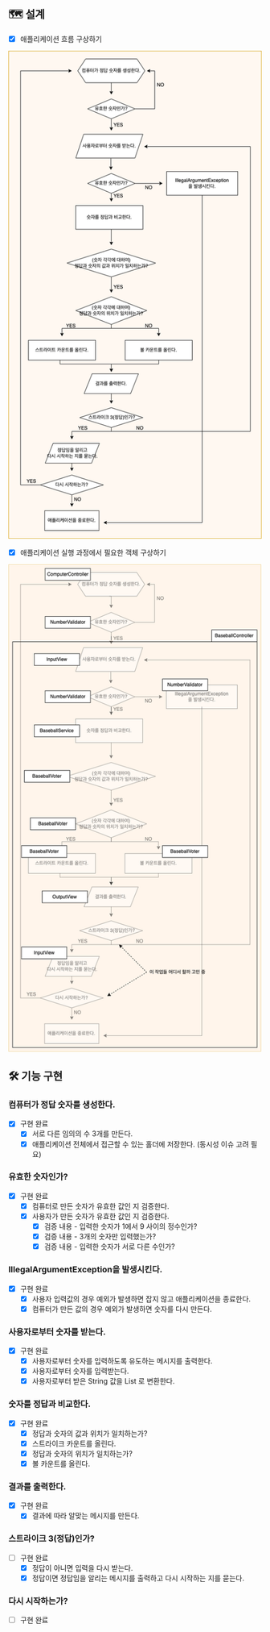 ## 🗺 설계
* [x] 애플리케이션 흐름 구상하기

![](application-flow-blueprint.png)

* [x] 애플리케이션 실행 과정에서 필요한 객체 구상하기

![](application-object-blueprint.png)

## 🛠 기능 구현

### 컴퓨터가 정답 숫자를 생성한다.
* [x] 구현 완료
  * [x] 서로 다른 임의의 수 3개를 만든다.
  * [x] 애플리케이션 전체에서 접근할 수 있는 홀더에 저장한다. (동시성 이슈 고려 필요)

### 유효한 숫자인가?
* [x] 구현 완료
  * [x] 컴퓨터로 만든 숫자가 유효한 값인 지 검증한다.
  * [x] 사용자가 만든 숫자가 유효한 값인 지 검증한다.
    * [x] 검증 내용 - 입력한 숫자가 1에서 9 사이의 정수인가?
    * [x] 검증 내용 - 3개의 숫자만 입력했는가?
    * [x] 검증 내용 - 입력한 숫자가 서로 다른 수인가?

### IllegalArgumentException을 발생시킨다.
* [x] 구현 완료
  * [x] 사용자 입력값의 경우 예외가 발생하면 잡지 않고 애플리케이션을 종료한다.
  * [x] 컴퓨터가 만든 값의 경우 예외가 발생하면 숫자를 다시 만든다.

### 사용자로부터 숫자를 받는다.
* [x] 구현 완료
  * [x] 사용자로부터 숫자를 입력하도록 유도하는 메시지를 출력한다.
  * [x] 사용자로부터 숫자를 입력받는다.
  * [x] 사용자로부터 받은 String 값을 List<Integer> 로 변환한다.

### 숫자를 정답과 비교한다.
* [x] 구현 완료
  * [x] 정답과 숫자의 값과 위치가 일치하는가?
  * [x] 스트라이크 카운트를 올린다.
  * [x] 정답과 숫자의 위치가 일치하는가?
  * [x] 볼 카운트를 올린다.

### 결과를 출력한다.
* [x] 구현 완료
  * [x] 결과에 따라 알맞는 메시지를 만든다.

### 스트라이크 3(정답)인가?
* [ ] 구현 완료
  * [x] 정답이 아니면 입력을 다시 받는다.
  * [x] 정답이면 정답임을 알리는 메시지를 출력하고 다시 시작하는 지를 묻는다.

### 다시 시작하는가?
* [ ] 구현 완료
